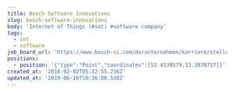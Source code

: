 ```yaml
---
title: Bosch Software Innovations
slug: bosch-software-innovations
body: 'Internet of Things (#iot) #software company'
tags:
  - iot
  - software
job_board_url: 'https://www.bosch-si.com/de/unternehmen/karriere/stellen/angebote.html'
positions:
  - position: '{"type":"Point","coordinates":[52.4539579,13.3878757]}'
created_at: '2018-02-02T05:32:55.236Z'
updated_at: '2019-06-16T10:36:08.538Z'
---
```


